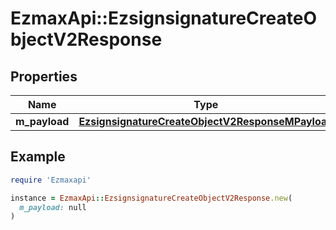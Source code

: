 # EzmaxApi::EzsignsignatureCreateObjectV2Response

## Properties

| Name | Type | Description | Notes |
| ---- | ---- | ----------- | ----- |
| **m_payload** | [**EzsignsignatureCreateObjectV2ResponseMPayload**](EzsignsignatureCreateObjectV2ResponseMPayload.md) |  |  |

## Example

```ruby
require 'Ezmaxapi'

instance = EzmaxApi::EzsignsignatureCreateObjectV2Response.new(
  m_payload: null
)
```

